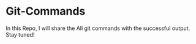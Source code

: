# Git-Commands
In this Repo, I will share the All git commands with the successful output.
Stay tuned!
